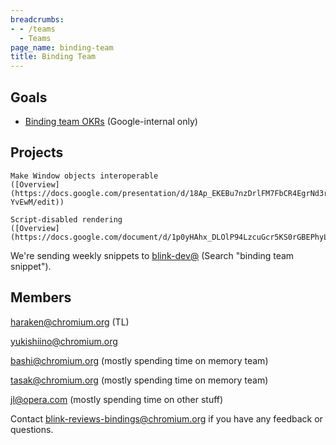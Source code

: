 ```yaml
---
breadcrumbs:
- - /teams
  - Teams
page_name: binding-team
title: Binding Team
---
```


## Goals

*   [Binding team
            OKRs](https://easyokrs.googleplex.com/edit/binding-dev/)
            (Google-internal only)

## Projects

    Make Window objects interoperable
    ([Overview](https://docs.google.com/presentation/d/18Ap_EKEBu7nzDrlFM7FbCR4EgrNd3ryLabJUh-YvEwM/edit))

    Script-disabled rendering
    ([Overview](https://docs.google.com/document/d/1p0yHAhx_DLOlP94LzcuGcr5KS0rGBEPhyLeVa6KZs7k/edit))

We're sending weekly snippets to
[blink-dev@](https://groups.google.com/a/chromium.org/forum/#!forum/blink-dev)
(Search "binding team snippet").

## Members

haraken@chromium.org (TL)

yukishiino@chromium.org

bashi@chromium.org (mostly spending time on memory team)

tasak@chromium.org (mostly spending time on memory team)

jl@opera.com (mostly spending time on other stuff)

Contact blink-reviews-bindings@chromium.org if you have any feedback or
questions.
